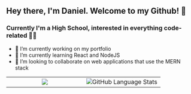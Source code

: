 ## Hey there, I'm Daniel. Welcome to my Github! 👋

### Currently I'm a High School, interested in everything code-related 👨‍💻


- 🔭 I’m currently working on my portfolio
- 🌱 I’m currently learning React and NodeJS
- 👯 I’m looking to collaborate on web applications that use the MERN stack


<table>
  <tr>
  <td width="50%">
      <div align="center">
            <img src=https://github-readme-stats.danielkurien.vercel.app/api?username=DanielKurien&show_icons=true&bg_color/>
      </div>
    </td>
    <td width="50%">
      <div align="center">
        <img src="https://github-readme-stats.danielkurien.vercel.app/api/top-langs/?username=DanielKurien" alt="GitHub Language Stats" />
      </div>
    </td>
    
  </tr>
</table> 

